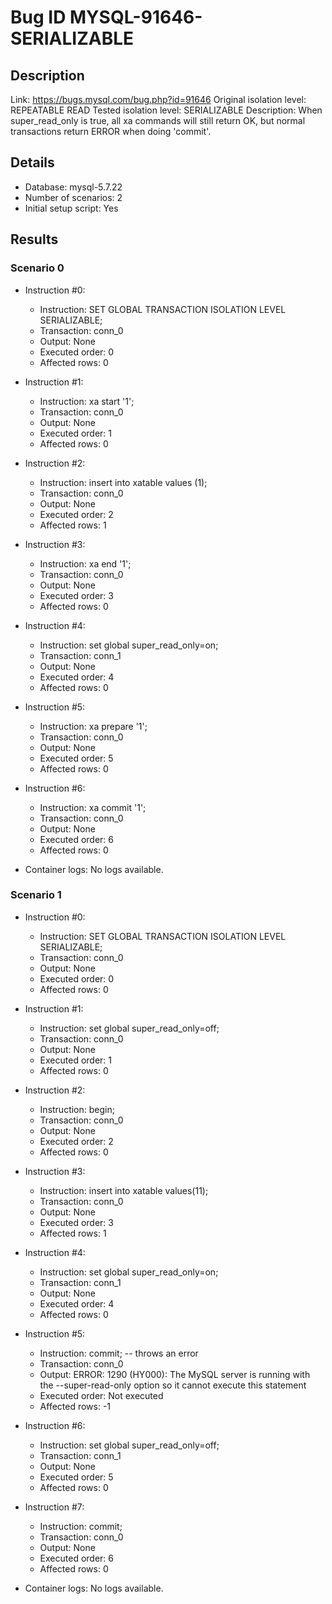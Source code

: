 # Bug ID MYSQL-91646-SERIALIZABLE

## Description

Link:                     https://bugs.mysql.com/bug.php?id=91646
Original isolation level: REPEATABLE READ
Tested isolation level:   SERIALIZABLE
Description:              When super_read_only is true, all xa commands will still return OK, but normal transactions return ERROR when doing 'commit'.


## Details
 * Database: mysql-5.7.22
 * Number of scenarios: 2
 * Initial setup script: Yes

## Results
### Scenario 0
 * Instruction #0:
     - Instruction:  SET GLOBAL TRANSACTION ISOLATION LEVEL SERIALIZABLE;
     - Transaction: conn_0
     - Output: None
     - Executed order: 0
     - Affected rows: 0
 * Instruction #1:
     - Instruction:  xa start '1';
     - Transaction: conn_0
     - Output: None
     - Executed order: 1
     - Affected rows: 0
 * Instruction #2:
     - Instruction:  insert into xatable values (1);
     - Transaction: conn_0
     - Output: None
     - Executed order: 2
     - Affected rows: 1
 * Instruction #3:
     - Instruction:  xa end '1';
     - Transaction: conn_0
     - Output: None
     - Executed order: 3
     - Affected rows: 0
 * Instruction #4:
     - Instruction:  set global super_read_only=on;
     - Transaction: conn_1
     - Output: None
     - Executed order: 4
     - Affected rows: 0
 * Instruction #5:
     - Instruction:  xa prepare '1';
     - Transaction: conn_0
     - Output: None
     - Executed order: 5
     - Affected rows: 0
 * Instruction #6:
     - Instruction:  xa commit '1';
     - Transaction: conn_0
     - Output: None
     - Executed order: 6
     - Affected rows: 0

 * Container logs:
   No logs available.

### Scenario 1
 * Instruction #0:
     - Instruction:  SET GLOBAL TRANSACTION ISOLATION LEVEL SERIALIZABLE;
     - Transaction: conn_0
     - Output: None
     - Executed order: 0
     - Affected rows: 0
 * Instruction #1:
     - Instruction:  set global super_read_only=off;
     - Transaction: conn_0
     - Output: None
     - Executed order: 1
     - Affected rows: 0
 * Instruction #2:
     - Instruction:  begin;
     - Transaction: conn_0
     - Output: None
     - Executed order: 2
     - Affected rows: 0
 * Instruction #3:
     - Instruction:  insert into xatable values(11);
     - Transaction: conn_0
     - Output: None
     - Executed order: 3
     - Affected rows: 1
 * Instruction #4:
     - Instruction:  set global super_read_only=on;
     - Transaction: conn_1
     - Output: None
     - Executed order: 4
     - Affected rows: 0
 * Instruction #5:
     - Instruction:  commit; -- throws an error
     - Transaction: conn_0
     - Output: ERROR: 1290 (HY000): The MySQL server is running with the --super-read-only option so it cannot execute this statement
     - Executed order: Not executed
     - Affected rows: -1
 * Instruction #6:
     - Instruction:  set global super_read_only=off;
     - Transaction: conn_1
     - Output: None
     - Executed order: 5
     - Affected rows: 0
 * Instruction #7:
     - Instruction:  commit;
     - Transaction: conn_0
     - Output: None
     - Executed order: 6
     - Affected rows: 0

 * Container logs:
   No logs available.
